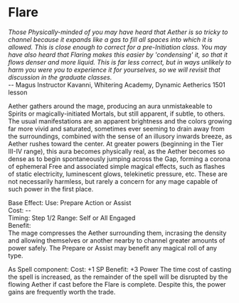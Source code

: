 # Flare

*Those Physically-minded of you may have heard that Aether is so tricky to channel because it expands like a gas to fill all spaces into which it is allowed. This is close enough to correct for a pre-Initiation class. You may have also heard that Flaring makes this easier by 'condensing' it, so that it flows denser and more liquid. This is far less correct, but in ways unlikely to harm you were you to experience it for yourselves, so we will revisit that discussion in the graduate classes.*  
-- Magus Instructor Kavanni, Whitering Academy, Dynamic Aetherics 1501 lesson

Aether gathers around the mage, producing an aura unmistakeable to Spirits or magically-initiated Mortals, but still apparent, if subtle, to others. The usual manifestations are an apparent brightness and the colors growing far more vivid and saturated, sometimes ever seeming to drain away from the surroundings, combined with the sense of an illusory inwards breeze, as Aether rushes toward the center. At greater powers (beginning in the Tier III-IV range), this aura becomes physically real, as the Aether becomes so dense as to begin spontaneously jumping across the Gap, forming a corona of ephemeral Free and associated simple magical effects, such as flashes of static electricity, luminescent glows, telekinetic pressure, etc. These are not necessarily harmless, but rarely a concern for any mage capable of such power in the first place.

Base Effect:
Use: Prepare Action or Assist  
Cost: --  
Timing: Step 1/2
Range: Self or All Engaged  
Benefit:  
The mage compresses the Aether surrounding them, incrasing the density and allowing themselves or another nearby to channel greater amounts of power safely. The Prepare or Assist may benefit any magical roll of any type.

As Spell component:
Cost: +1 SP
Benefit: +3 Power
The time cost of casting the spell is increased, as the remainder of the spell will be disrupted by the flowing Aether if cast before the Flare is complete. Despite this, the power gains are frequently worth the trade.
